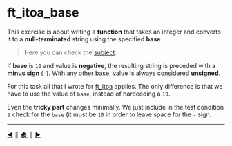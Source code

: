 # ft_itoa_base
This exercise is about writing a **function** that takes an integer and converts it to a **null-terminated** string using the specified **base**.

> Here you can check the [subject](https://github.com/lifeBalance/c_exam/blob/main/04/ft_itoa_base/subject.en.txt).

If **base** is `10` and value is **negative**, the resulting string is preceded with a **minus sign** (`-`). With any other base, value is always considered **unsigned**.

For this task all that I wrote for [ft_itoa](./ft_itoa.md) applies. The only difference is that we have to use the value of `base`, instead of hardcoding a `10`.

Even the **tricky part** changes minimally. We just include in the test condition a check for the `base` (it must be `10` in order to leave space for the `-` sign.

---
[:arrow_backward:][back] ║ [:house:][home] ║ [:arrow_forward:][next]

<!-- navigation -->
[home]: ../../../README.md
[back]: ./ft_itoa.md
[next]: ../index.md